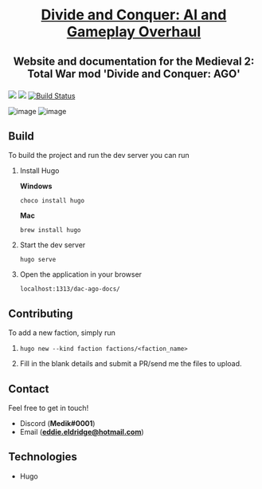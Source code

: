 
<h1 align="center">
  <br>
  <a href="https://eddieeldridge.github.io/dac-ago-docs/">Divide and Conquer: AI and Gameplay Overhaul</a>
</h1>

<h2 align="center">
  <p>Website and documentation for the Medieval 2: Total War mod 'Divide and Conquer: AGO'</p>
</h1>

![](https://img.shields.io/github/commit-activity/w/EddieEldridge/dac-ago-docs?style=for-the-badge)
![](https://img.shields.io/github/issues/EddieEldridge/dac-ago-docs?style=for-the-badge)
[![Build Status](https://img.shields.io/discord/759414542240972840?style=for-the-badge)](https://discord.gg/zygvJ64Q83)

![image](https://user-images.githubusercontent.com/22448079/212649056-c5a35817-0f3a-4ec7-97d3-e711c1e3a0f9.png)
![image](https://user-images.githubusercontent.com/22448079/212649423-c0e433e1-8607-483e-862f-fef741b8e233.png)

## Build

To build the project and run the dev server you can run

1. Install Hugo

    **Windows**

    ```choco install hugo```

    **Mac**

    ```brew install hugo```

2. Start the dev server

    ```hugo serve```

3. Open the application in your browser

    ```localhost:1313/dac-ago-docs/```

## Contributing

To add a new faction, simply run

1. `hugo new --kind faction factions/<faction_name>`

2. Fill in the blank details and submit a PR/send me the files to upload.

## Contact

 Feel free to get in touch!

- Discord (**Medik#0001**)
- Email (**eddie.eldridge@hotmail.com**)

## Technologies

- Hugo
